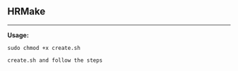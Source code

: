 HRMake
---------------

_________________


__Usage:__


`sudo chmod +x create.sh`

`create.sh and follow the steps`